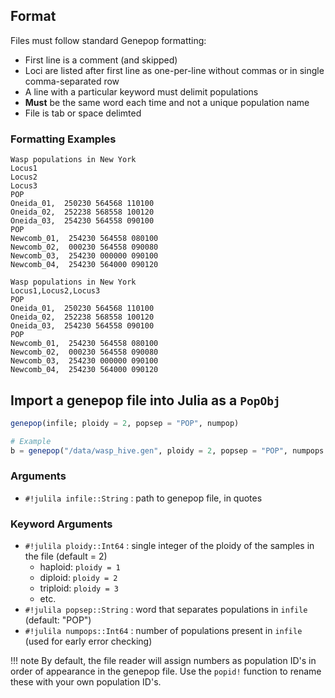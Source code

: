 ## Format

Files must follow standard Genepop formatting:

- First line is a comment (and skipped)
- Loci are listed after first line as one-per-line without commas or in single comma-separated row
- A line with a particular keyword must delimit populations
- **Must** be the same word each time and not a unique population name
- File is tab or space delimted

### Formatting Examples

```tab="loci stacked vertically"
Wasp populations in New York
Locus1
Locus2
Locus3
POP
Oneida_01,  250230 564568 110100
Oneida_02,  252238 568558 100120
Oneida_03,  254230 564558 090100
POP
Newcomb_01,  254230 564558 080100
Newcomb_02,  000230 564558 090080
Newcomb_03,  254230 000000 090100
Newcomb_04,  254230 564000 090120
```

```tab="loci stacked horizontally"
Wasp populations in New York
Locus1,Locus2,Locus3
POP
Oneida_01,  250230 564568 110100
Oneida_02,  252238 568558 100120
Oneida_03,  254230 564558 090100
POP
Newcomb_01,  254230 564558 080100
Newcomb_02,  000230 564558 090080
Newcomb_03,  254230 000000 090100
Newcomb_04,  254230 564000 090120
```

## Import a genepop file into Julia as a `PopObj`

```julia
genepop(infile; ploidy = 2, popsep = "POP", numpop)

# Example
b = genepop("/data/wasp_hive.gen", ploidy = 2, popsep = "POP", numpops = 2)
```

### Arguments

- `#!julila infile::String` : path to genepop file, in quotes

### Keyword Arguments

- `#!julila ploidy::Int64` : single integer of the ploidy of the samples in the file (default = 2)
  - haploid: `ploidy = 1`
  - diploid: `ploidy = 2`
  - triploid: `ploidy = 3`
  - etc.
- `#!julila popsep::String` : word that separates populations in `infile` (default: "POP")
- `#!julila numpops::Int64` : number of populations present in `infile` (used for early error checking)

!!! note
    By default, the file reader will assign numbers as population ID's in order of appearance in the genepop file. Use the `popid!` function to rename these with your own population ID's.
